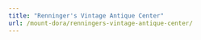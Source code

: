 ```yaml
---
title: "Renninger's Vintage Antique Center"
url: /mount-dora/renningers-vintage-antique-center/
---
```

